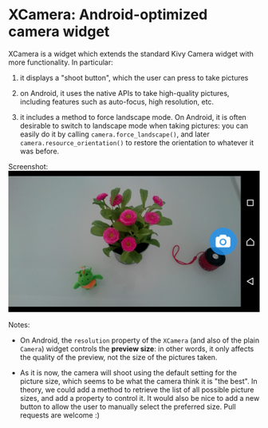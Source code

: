 # XCamera: Android-optimized camera widget

XCamera is a widget which extends the standard Kivy Camera widget with more
functionality. In particular:

  1. it displays a "shoot button", which the user can press to take pictures

  2. on Android, it uses the native APIs to take high-quality pictures,
     including features such as auto-focus, high resolution, etc.

  3. it includes a method to force landscape mode. On Android, it is often
     desirable to switch to landscape mode when taking pictures: you can
     easily do it by calling `camera.force_landscape()`, and later
     `camera.resource_orientation()` to restore the orientation to whatever it
     was before.

Screenshot:
![screenshot](/screenshot.jpg?raw=True "Screenshot")

Notes:

  * On Android, the `resolution` property of the `XCamera` (and also of the
    plain `Camera`) widget controls the **preview size**: in other words, it
    only affects the quality of the preview, not the size of the pictures
    taken.

  * As it is now, the camera will shoot using the default setting for the
    picture size, which seems to be what the camera think it is "the best". In
    theory, we could add a method to retrieve the list of all possible picture
    sizes, and add a property to control it.  It would also be nice to add a
    new button to allow the user to manually select the preferred size.  Pull
    requests are welcome :)
